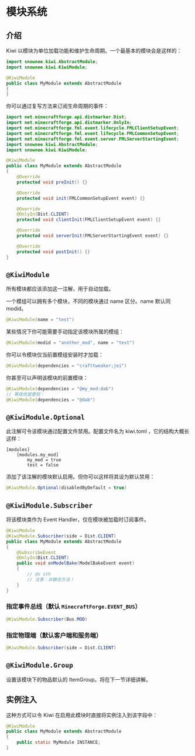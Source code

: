 # 模块系统

## 介绍

Kiwi 以模块为单位加载功能和维护生命周期。一个最基本的模块会是这样的：

```java
import snownee.kiwi.AbstractModule;
import snownee.kiwi.KiwiModule;

@KiwiModule
public class MyModule extends AbstractModule
{
}
```

你可以通过复写方法来订阅生命周期的事件：

```java
import net.minecraftforge.api.distmarker.Dist;
import net.minecraftforge.api.distmarker.OnlyIn;
import net.minecraftforge.fml.event.lifecycle.FMLClientSetupEvent;
import net.minecraftforge.fml.event.lifecycle.FMLCommonSetupEvent;
import net.minecraftforge.fml.event.server.FMLServerStartingEvent;
import snownee.kiwi.AbstractModule;
import snownee.kiwi.KiwiModule;

@KiwiModule
public class MyModule extends AbstractModule
{
    @Override
    protected void preInit() {}

    @Override
    protected void init(FMLCommonSetupEvent event) {}

    @Override
    @OnlyIn(Dist.CLIENT)
    protected void clientInit(FMLClientSetupEvent event) {}

    @Override
    protected void serverInit(FMLServerStartingEvent event) {}

    @Override
    protected void postInit() {}
}
```

## `@KiwiModule`

所有模块都应该添加这一注解，用于自动加载。

一个模组可以拥有多个模块，不同的模块通过 name 区分。name 默认同 modid。

```java
@KiwiModule(name = "test")
```

某些情况下你可能需要手动指定该模块所属的模组：

```java
@KiwiModule(modid = "another_mod", name = "test")
```

你可以令模块仅当前置模组安装时才加载：

```java
@KiwiModule(dependencies = "crafttweaker;jei")
```

你甚至可以声明该模块的前置模块：

```java
@KiwiModule(dependencies = "@my_mod:dab")
// 等效但是更短：
@KiwiModule(dependencies = "@dab")
```

## `@KiwiModule.Optional`

此注解可令该模块通过配置文件禁用。配置文件名为 kiwi.toml ，它的结构大概长这样：

```text
[modules]
	[modules.my_mod]
		my_mod = true
		test = false
```

添加了该注解的模块默认启用。但你可以这样将其设为默认禁用：

```java
@KiwiModule.Optional(disabledByDefault = true)
```

## `@KiwiModule.Subscriber`

将该模块类作为 Event Handler，仅在模块被加载时订阅事件。

```java
@KiwiModule
@KiwiModule.Subscriber(side = Dist.CLIENT)
public class MyModule extends AbstractModule
{
    @SubscribeEvent
    @OnlyIn(Dist.CLIENT)
    public void onModelBake(ModelBakeEvent event)
    {
        // do sth
        // 注意：非静态方法！
    }
}
```

### 指定事件总线（默认 `MinecraftForge.EVENT_BUS`）

```java
@KiwiModule.Subscriber(Bus.MOD)
```

### 指定物理端（默认客户端和服务端）

```java
@KiwiModule.Subscriber(side = Dist.CLIENT)
```

## `@KiwiModule.Group`

设置该模块下的物品默认的 ItemGroup。将在下一节详细讲解。

## 实例注入

这种方式可以令 Kiwi 在启用此模块时直接将实例注入到该字段中：

```java
@KiwiModule
public class MyModule extends AbstractModule
{
    public static MyModule INSTANCE;
}
```
